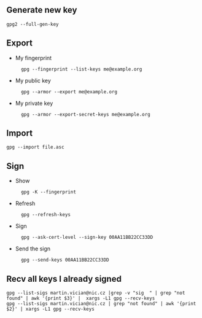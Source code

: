 ## Generate new key

	gpg2 --full-gen-key


## Export

- My fingerprint

		gpg --fingerprint --list-keys me@example.org

- My public key

		gpg --armor --export me@example.org

- My private key

		gpg --armor --export-secret-keys me@example.org

## Import

	gpg --import file.asc

## Sign

- Show

		gpg -K --fingerprint

- Refresh

		gpg --refresh-keys

- Sign

		gpg --ask-cert-level --sign-key 00AA11BB22CC33DD

- Send the sign

		gpg --send-keys 00AA11BB22CC33DD

## Recv all keys I already signed

	gpg --list-sigs martin.vician@nic.cz |grep -v "sig  " | grep "not found" | awk '{print $3}' |  xargs -L1 gpg --recv-keys
	gpg --list-sigs martin.vician@nic.cz | grep "not found" | awk '{print $2}' | xargs -L1 gpg --recv-keys
